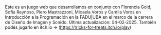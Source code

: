 Este es un juego web que desarrollamos en conjunto con Florencia Gold, Sofía Reynoso, Piero Mastrazzoni, Micaela Voros y Camila Voros en Introducción a la Programación en la FADU|UBA en el marco de la carrera de Diseño de Imagen y Sonido. Última actualización: 04-02-2025. También podés jugarlo en itch.io → (https://tricks-for-treats.itch.io/play)